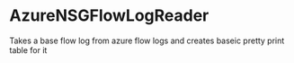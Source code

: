 # AzureNSGFlowLogReader
Takes a base flow log from azure flow logs and creates baseic pretty print table for it
